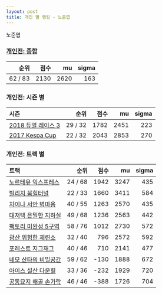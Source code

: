 ```yaml
---
layout: post
title: 개인 별 랭킹 - 노준엽
---
```


노준엽

### [개인전: 종합](../singles-full)

| 순위 | 점수 | mu | sigma |
|---:|---:|---:|---:|
| 62 / 83 | 2130 | 2620 | 163 |

### 개인전: 시즌 별

| 시즌 | 순위 | 점수 | mu | sigma |
|:---|---:|---:|---:|---:|
| [2018 듀얼 레이스 3](../s2018_1) | 29 / 32 | 1782 | 2451 | 223 |
| [2017 Kespa Cup](../s2017_2) | 22 / 32 | 2043 | 2853 | 270 |

### 개인전: 트랙 별

| 트랙 | 순위 | 점수 | mu | sigma |
|:---|---:|---:|---:|---:|
| [노르테유 익스프레스](../noex) | 24 / 68 | 1942 | 3247 | 435 |
| [빌리지 붐힐터널](../boomhill) | 22 / 33 | 1660 | 3411 | 584 |
| [차이나 서안 병마용](../byeongma) | 40 / 55 | 1263 | 2570 | 435 |
| [대저택 은밀한 지하실](../jeotaek) | 49 / 68 | 1236 | 2563 | 442 |
| [팩토리 미완성 5구역](../district5) | 58 / 76 | 1012 | 2730 | 572 |
| [광산 위험한 제련소](../jeryeonso) | 32 / 40 | 796 | 2572 | 592 |
| [포레스트 지그재그](../zigzag) | 40 / 46 | 710 | 2141 | 477 |
| [네모 산타의 비밀공간](../santa) | 59 / 62 | -130 | 1888 | 672 |
| [아이스 설산 다운힐](../seolsan) | 33 / 36 | -232 | 1929 | 720 |
| [공동묘지 해골 손가락](../haeson) | 46 / 46 | -388 | 1726 | 704 |
